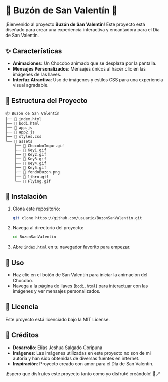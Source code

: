 
# 💖 Buzón de San Valentín 💌

¡Bienvenido al proyecto **Buzón de San Valentín**! Este proyecto está diseñado para crear una experiencia interactiva y encantadora para el Día de San Valentín.

## ✨ Características
- **Animaciones**: Un Chocobo animado que se desplaza por la pantalla.
- **Mensajes Personalizados**: Mensajes únicos al hacer clic en las imágenes de las llaves.
- **Interfaz Atractiva**: Uso de imágenes y estilos CSS para una experiencia visual agradable.

## 📂 Estructura del Proyecto
```plaintext
📦 Buzón de San Valentín
├── 📜 index.html
├── 📜 bodi.html
├── 📜 app.js
├── 📜 app2.js
├── 📜 styles.css
└── 📁 assets
    ├── 📄 ChocoboImgur.gif
    ├── 📄 Key1.gif
    ├── 📄 Key2.gif
    ├── 📄 Key3.gif
    ├── 📄 Key4.gif
    ├── 📄 Key5.gif
    ├── 📄 fondoBuzon.png
    ├── 📄 libro.gif
    └── 📄 Flying.gif
```

## 🚀 Instalación
1. Clona este repositorio:
    ```bash
    git clone https://github.com/usuario/BuzonSanValentin.git
    ```
2. Navega al directorio del proyecto:
    ```bash
    cd BuzonSanValentin
    ```
3. Abre `index.html` en tu navegador favorito para empezar.

## 🌟 Uso
- Haz clic en el botón de San Valentín para iniciar la animación del Chocobo.
- Navega a la página de llaves (`bodi.html`) para interactuar con las imágenes y ver mensajes personalizados.

## 📜 Licencia
Este proyecto está licenciado bajo la MIT License.

## 📝 Créditos
- **Desarrollo**: Elias Jeshua Salgado Coripuna
- **Imágenes**: Las imágenes utilizadas en este proyecto no son de mi autoría y han sido obtenidas de diversas fuentes en internet.
- **Inspiración**: Proyecto creado con amor para el Día de San Valentín.

¡Espero que disfrutes este proyecto tanto como yo disfruté creándolo! 💖🪄
